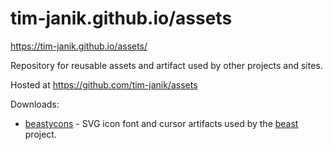 # tim-janik.github.io/assets

https://tim-janik.github.io/assets/

Repository for reusable assets and artifact used by other projects and sites.

Hosted at https://github.com/tim-janik/assets

Downloads:
* [beastycons](https://github.com/tim-janik/assets/releases/tag/beastycons) - SVG icon font and cursor artifacts used by the [beast](https://github.com/tim-janik/beast) project.
